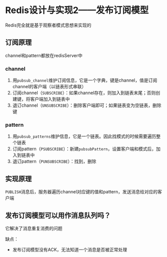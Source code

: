 # Redis设计与实现2——发布订阅模型

Redis完全就是基于观察者模式思想来实现的

## 订阅原理

channel和pattern都放在redisServer中

### channel

1. 用`pubsub_channel`维护订阅信息，它是一个字典，键是channel，值是订阅channel的客户端（以链表形式串联）
2. 订阅channel（`SUBSCRIBE`）：如果channel存在，则加入到链表末尾；否则创建键，将客户端加入到链表中
3. 退订channel（`UNSUBSCRIBE`）：删除客户端即可；如果链表变为空链表，删除键

### pattern

1. 用`pubsub_patterns`维护信息，它是一个链表。因此找模式的时候需要遍历整个链表
2. 订阅pattern（`PSUBSCRIBE`）：新建`pubsubPattern`，设置客户端和模式后，加入到链表中
3. 退订pattern（`PUNSUBSCRIBE`）：找到，删除

## 实现原理

`PUBLISH`消息后，服务器遍历channel对应键的值和pattern，发送消息给对应的客户端

## 发布订阅模型可以用作消息队列吗？

它解决了消息重复消费的问题

缺点：

- 发布订阅模型没有ACK，无法知道一个消息是否被正常处理